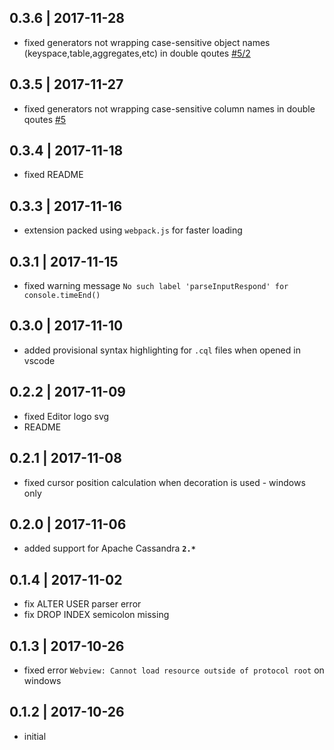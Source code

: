## 0.3.6 | 2017-11-28

- fixed generators not wrapping case-sensitive object names (keyspace,table,aggregates,etc) in double qoutes [#5/2](https://github.com/kdcro101/vscode-cassandra/issues/5#issuecomment-442368734)

## 0.3.5 | 2017-11-27

- fixed generators not wrapping case-sensitive column names in double qoutes [#5](https://github.com/kdcro101/vscode-cassandra/issues/5)

## 0.3.4 | 2017-11-18

- fixed README

## 0.3.3 | 2017-11-16

- extension packed using `webpack.js` for faster loading


## 0.3.1 | 2017-11-15

- fixed warning message `No such label 'parseInputRespond' for console.timeEnd()`

## 0.3.0 | 2017-11-10

- added provisional syntax highlighting for `.cql` files when opened in vscode

## 0.2.2 | 2017-11-09

- fixed Editor logo svg
- README

## 0.2.1 | 2017-11-08

- fixed cursor position calculation when decoration is used - windows only

## 0.2.0 | 2017-11-06

- added support for Apache Cassandra **`2.*`**

## 0.1.4 | 2017-11-02

- fix ALTER USER parser error
- fix DROP INDEX semicolon missing

## 0.1.3 | 2017-10-26

- fixed error `Webview: Cannot load resource outside of protocol root` on windows

## 0.1.2 | 2017-10-26

- initial
